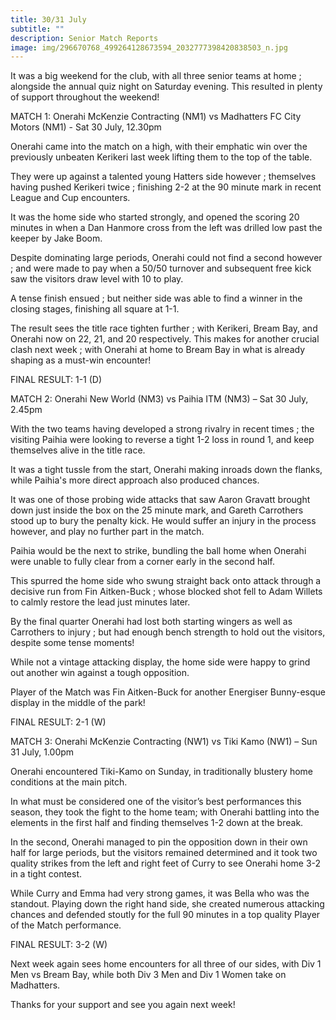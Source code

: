 ```yaml
---
title: 30/31 July
subtitle: ""
description: Senior Match Reports
image: img/296670768_499264128673594_2032777398420838503_n.jpg
---
```

It was a big weekend for the club, with all three senior teams at home ; alongside the annual quiz night on Saturday evening. This resulted in plenty of support throughout the weekend!

MATCH 1: Onerahi McKenzie Contracting (NM1) vs Madhatters FC City Motors (NM1) - Sat 30 July, 12.30pm

Onerahi came into the match on a high, with their emphatic win over the previously unbeaten Kerikeri last week lifting them to the top of the table.

They were up against a talented young Hatters side however ; themselves having pushed Kerikeri twice ; finishing 2-2 at the 90 minute mark in recent League and Cup encounters.

It was the home side who started strongly, and opened the scoring 20 minutes in when a Dan Hanmore cross from the left was drilled low past the keeper by Jake Boom.

Despite dominating large periods, Onerahi could not find a second however ; and were made to pay when a 50/50 turnover and subsequent free kick saw the visitors draw level with 10 to play.

A tense finish ensued ; but neither side was able to find a winner in the closing stages, finishing all square at 1-1.

The result sees the title race tighten further ; with Kerikeri, Bream Bay, and Onerahi now on 22, 21, and 20 respectively. This makes for another crucial clash next week ; with Onerahi at home to Bream Bay in what is already shaping as a must-win encounter!

FINAL RESULT: 1-1 (D)

MATCH 2: Onerahi New World (NM3) vs Paihia ITM (NM3) – Sat 30 July, 2.45pm

With the two teams having developed a strong rivalry in recent times ; the visiting Paihia were looking to reverse a tight 1-2 loss in round 1, and keep themselves alive in the title race.

It was a tight tussle from the start, Onerahi making inroads down the flanks, while Paihia's more direct approach also produced chances.

It was one of those probing wide attacks that saw Aaron Gravatt brought down just inside the box on the 25 minute mark, and Gareth Carrothers stood up to bury the penalty kick. He would suffer an injury in the process however, and play no further part in the match.

Paihia would be the next to strike, bundling the ball home when Onerahi were unable to fully clear from a corner early in the second half.

This spurred the home side who swung straight back onto attack through a decisive run from Fin Aitken-Buck ; whose blocked shot fell to Adam Willets to calmly restore the lead just minutes later.

By the final quarter Onerahi had lost both starting wingers as well as Carrothers to injury ; but had enough bench strength to hold out the visitors, despite some tense moments!

While not a vintage attacking display, the home side were happy to grind out another win against a tough opposition.

Player of the Match was Fin Aitken-Buck for another Energiser Bunny-esque display in the middle of the park!

FINAL RESULT: 2-1 (W)

MATCH 3: Onerahi McKenzie Contracting (NW1) vs Tiki Kamo (NW1) – Sun 31 July, 1.00pm

Onerahi encountered Tiki-Kamo on Sunday, in traditionally blustery home conditions at the main pitch.

In what must be considered one of the visitor’s best performances this season, they took the fight to the home team; with Onerahi battling into the elements in the first half and finding themselves 1-2 down at the break.

In the second, Onerahi managed to pin the opposition down in their own half for large periods, but the visitors remained determined and it took two quality strikes from the left and right feet of Curry to see Onerahi home 3-2 in a tight contest.

While Curry and Emma had very strong games, it was Bella who was the standout. Playing down the right hand side, she created numerous attacking chances and defended stoutly for the full 90 minutes in a top quality Player of the Match performance.

FINAL RESULT: 3-2 (W)

Next week again sees home encounters for all three of our sides, with Div 1 Men vs Bream Bay, while both Div 3 Men and Div 1 Women take on Madhatters.

Thanks for your support and see you again next week!